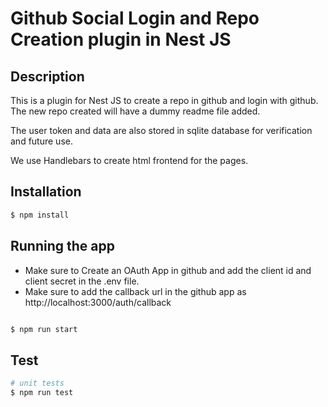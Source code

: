 # Github Social Login and Repo Creation plugin in Nest JS
## Description
This is a plugin for Nest JS to create a repo in github and login with github. The new repo created will have a dummy readme file added.

The user token and data are also stored in sqlite database for verification and future use.

We use Handlebars to create html frontend for the pages.

## Installation
```bash
$ npm install
```
## Running the app
- Make sure to Create an OAuth App in github and add the client id and client secret in the .env file.
- Make sure to add the callback url in the github app as http://localhost:3000/auth/callback
```bash

$ npm run start
```
## Test
```bash
# unit tests
$ npm run test
```
